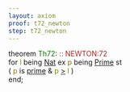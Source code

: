 ```yaml
---
layout: axiom
proof: t72_newton
step: t72_newton
---
```


<div class="mizar">
<span class="kw">theorem </span><span class="lab"><font color="Green" title="E45">Th72</font></span>: <a NAME="T72"><span class="comment"><font color="firebrick">:: NEWTON:72</font></span><br></a><div class="add"> for <font color="Olive" title="b1">l</font> being   <a href="http://grid01.ciirc.cvut.cz/~mptp/7.13.01_4.181.1147/html/ordinal1.html#NM5" title="ORDINAL1:NM.5">Nat</a>  ex <font color="Olive" title="b2">p</font> being   <a href="http://grid01.ciirc.cvut.cz/~mptp/7.13.01_4.181.1147/html/newton.html#NM1" title="NEWTON:NM.1">Prime</a> st <br>( <font color="Olive" title="b2">p</font> is  <a href="http://grid01.ciirc.cvut.cz/~mptp/7.13.01_4.181.1147/html/int_2.html#V1" title="INT_2:attr.1">prime</a>  &amp; <font color="Olive" title="b2">p</font> <a href="http://grid01.ciirc.cvut.cz/~mptp/7.13.01_4.181.1147/html/xxreal_0.html#NR4" title="XXREAL_0:NR.4">&gt;</a> <font color="Olive" title="b1">l</font> )</div><span class="kw">end;</span>
</div>
